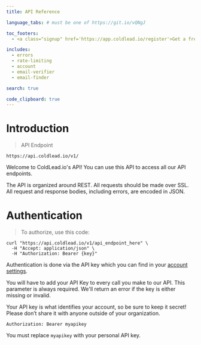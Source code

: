 ```yaml
---
title: API Reference

language_tabs: # must be one of https://git.io/vQNgJ

toc_footers:
  - <a class="signup" href='https://app.coldlead.io/register'>Get a free API key</a>

includes:
  - errors
  - rate-limiting
  - account
  - email-verifier
  - email-finder

search: true

code_clipboard: true
---
```


# Introduction

> API Endpoint

```shell
https://api.coldlead.io/v1/
```

Welcome to ColdLead.io's API! You can use this API to access all our API endpoints.

The API is organized around REST. All requests should be made over SSL. All request and response bodies, including errors, are encoded in JSON.

<!-- To play around with a few examples, we recommend a REST client called Postman. Simply tap the button below to import a pre-made collection of examples. -->

# Authentication

> To authorize, use this code:

```shell
curl "https://api.coldlead.io/v1/api_endpoint_here" \
  -H "Accept: application/json" \
  -H "Authorization: Bearer {key}"
```

Authentication is done via the API key which you can find in your [account settings](https://app.coldlead.io/settings#api-keys).

You will have to add your API Key to every call you make to our API. This parameter is always required. We'll return an error if the key is either missing or invalid.

Your API key is what identifies your account, so be sure to keep it secret! Please don’t share it with anyone outside of your organization.

`Authorization: Bearer myapikey`

<aside class="notice">
You must replace <code>myapikey</code> with your personal API key.
</aside>

